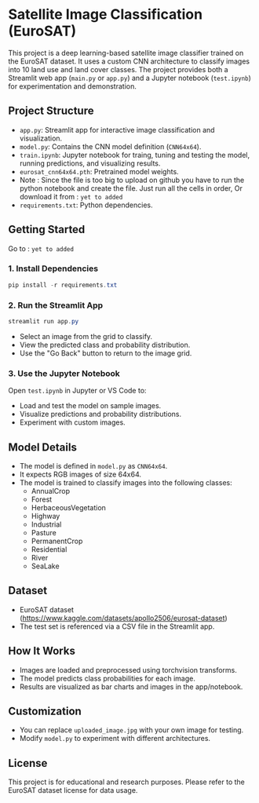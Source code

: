 # Satellite Image Classification (EuroSAT)

This project is a deep learning-based satellite image classifier trained on the EuroSAT dataset. It uses a custom CNN architecture to classify images into 10 land use and land cover classes. The project provides both a Streamlit web app (`main.py` or `app.py`) and a Jupyter notebook (`test.ipynb`) for experimentation and demonstration.

## Project Structure

-  `app.py`: Streamlit app for interactive image classification and visualization.
- `model.py`: Contains the CNN model definition (`CNN64x64`).
- `train.ipynb`: Jupyter notebook for traing, tuning and testing the model, running predictions, and visualizing results.
- `eurosat_cnn64x64.pth`: Pretrained model weights. 
- Note : Since the file is too big to upload on github you have to run the python notebook and create the file. Just run all the cells in order, Or download it from : `yet to added`
- `requirements.txt`: Python dependencies.

## Getting Started

Go to : `yet to added`

### 1. Install Dependencies

```powershell
pip install -r requirements.txt
```

### 2. Run the Streamlit App

```powershell
streamlit run app.py
```

- Select an image from the grid to classify.
- View the predicted class and probability distribution.
- Use the "Go Back" button to return to the image grid.

### 3. Use the Jupyter Notebook

Open `test.ipynb` in Jupyter or VS Code to:
- Load and test the model on sample images.
- Visualize predictions and probability distributions.
- Experiment with custom images.

## Model Details

- The model is defined in `model.py` as `CNN64x64`.
- It expects RGB images of size 64x64.
- The model is trained to classify images into the following classes:
  - AnnualCrop
  - Forest
  - HerbaceousVegetation
  - Highway
  - Industrial
  - Pasture
  - PermanentCrop
  - Residential
  - River
  - SeaLake

## Dataset

- EuroSAT dataset (https://www.kaggle.com/datasets/apollo2506/eurosat-dataset)
- The test set is referenced via a CSV file in the Streamlit app.

## How It Works

- Images are loaded and preprocessed using torchvision transforms.
- The model predicts class probabilities for each image.
- Results are visualized as bar charts and images in the app/notebook.

## Customization

- You can replace `uploaded_image.jpg` with your own image for testing.
- Modify `model.py` to experiment with different architectures.

## License

This project is for educational and research purposes. Please refer to the EuroSAT dataset license for data usage.
